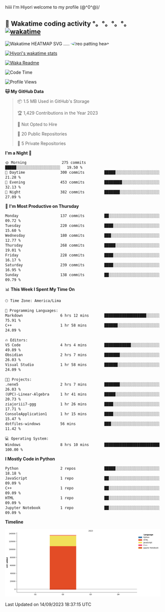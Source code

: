 hiiii I'm Hiyori welcome to my profile \(@^0^@)/

## 🦄 Wakatime coding activity °。°。°。°。[![wakatime](https://wakatime.com/badge/user/49dba2c5-26e1-43a7-9d07-e0f8613d1227.svg)](https://wakatime.com/@49dba2c5-26e1-43a7-9d07-e0f8613d1227) 
<img src="https://wakatime.com/share/@ziajoriii7/ef87015d-57e0-4afb-bb56-1a99a24ea312.svg" width="600" alt="Wakatime HEATMAP SVG"/> ..... <img src="https://i.postimg.cc/RFM2CQFY/reo-patting.webp" alt="reo patting head" width="200" style="border-radius: 50%;">

 [![Hiyori's wakatime stats](https://github-readme-stats.vercel.app/api/wakatime?username=ziajoriii7&theme=buefy&range=last_year&is_including_today=true&layout=compact&hide=markdown)](https://github.com/anuraghazra/github-readme-stats)
 

[![Waka Readme](https://github.com/hiyorijl/hiyorijl/actions/workflows/Waka%20Readme.yml/badge.svg)](https://github.com/hiyorijl/hiyorijl/actions/workflows/Waka%20Readme.yml)

<!--START_SECTION:waka-->
![Code Time](http://img.shields.io/badge/Code%20Time-382%20hrs%2056%20mins-blue)

![Profile Views](http://img.shields.io/badge/Profile%20Views-0-blue)

**🐱 My GitHub Data** 

> 📦 1.5 MB Used in GitHub's Storage 
 > 
> 🏆 1,429 Contributions in the Year 2023
 > 
> 🚫 Not Opted to Hire
 > 
> 📜 20 Public Repositories 
 > 
> 🔑 5 Private Repositories 
 > 
**I'm a Night 🦉** 

```text
🌞 Morning                275 commits         █████░░░░░░░░░░░░░░░░░░░░   19.50 % 
🌆 Daytime                300 commits         █████░░░░░░░░░░░░░░░░░░░░   21.28 % 
🌃 Evening                453 commits         ████████░░░░░░░░░░░░░░░░░   32.13 % 
🌙 Night                  382 commits         ███████░░░░░░░░░░░░░░░░░░   27.09 % 
```
📅 **I'm Most Productive on Thursday** 

```text
Monday                   137 commits         ██░░░░░░░░░░░░░░░░░░░░░░░   09.72 % 
Tuesday                  220 commits         ████░░░░░░░░░░░░░░░░░░░░░   15.60 % 
Wednesday                180 commits         ███░░░░░░░░░░░░░░░░░░░░░░   12.77 % 
Thursday                 268 commits         █████░░░░░░░░░░░░░░░░░░░░   19.01 % 
Friday                   228 commits         ████░░░░░░░░░░░░░░░░░░░░░   16.17 % 
Saturday                 239 commits         ████░░░░░░░░░░░░░░░░░░░░░   16.95 % 
Sunday                   138 commits         ██░░░░░░░░░░░░░░░░░░░░░░░   09.79 % 
```


📊 **This Week I Spent My Time On** 

```text
🕑︎ Time Zone: America/Lima

💬 Programming Languages: 
Markdown                 6 hrs 12 mins       ███████████████████░░░░░░   75.91 % 
C++                      1 hr 58 mins        ██████░░░░░░░░░░░░░░░░░░░   24.09 % 

🔥 Editors: 
VS Code                  4 hrs 4 mins        ████████████░░░░░░░░░░░░░   49.89 % 
Obsidian                 2 hrs 7 mins        ███████░░░░░░░░░░░░░░░░░░   26.03 % 
Visual Studio            1 hr 58 mins        ██████░░░░░░░░░░░░░░░░░░░   24.09 % 

🐱‍💻 Projects: 
.nene5                   2 hrs 7 mins        ███████░░░░░░░░░░░░░░░░░░   26.03 % 
(UPC)-Linear-Algebra     1 hr 41 mins        █████░░░░░░░░░░░░░░░░░░░░   20.73 % 
ziajoriii7-ggg           1 hr 26 mins        ████░░░░░░░░░░░░░░░░░░░░░   17.71 % 
ConsoleApplication1      1 hr 15 mins        ████░░░░░░░░░░░░░░░░░░░░░   15.47 % 
dotfiles-windows         56 mins             ███░░░░░░░░░░░░░░░░░░░░░░   11.42 % 

💻 Operating System: 
Windows                  8 hrs 10 mins       █████████████████████████   100.00 % 
```

**I Mostly Code in Python** 

```text
Python                   2 repos             █████░░░░░░░░░░░░░░░░░░░░   18.18 % 
JavaScript               1 repo              ██░░░░░░░░░░░░░░░░░░░░░░░   09.09 % 
C++                      1 repo              ██░░░░░░░░░░░░░░░░░░░░░░░   09.09 % 
HTML                     1 repo              ██░░░░░░░░░░░░░░░░░░░░░░░   09.09 % 
Jupyter Notebook         1 repo              ██░░░░░░░░░░░░░░░░░░░░░░░   09.09 % 
```



**Timeline**

![Lines of Code chart](https://raw.githubusercontent.com/hiyorijl/hiyorijl/main/assets/bar_graph.png)


 Last Updated on 14/09/2023 18:37:15 UTC
<!--END_SECTION:waka-->
